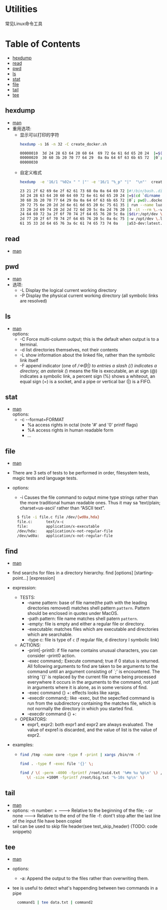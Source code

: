 Utilities
=========

常见Linux命令工具

Table of Contents
=================

* [hexdump](#hexdump)
* [read](#read)
* [pwd](#pwd)
* [ls](#ls)
* [stat](#stat)
* [file](#file)
* [tail](#tail)
* [tee](#tee)

hexdump
-------

* [man](http://man7.org/linux/man-pages/man1/hexdump.1.html)
* 重用选项:
  * 显示可以打印的字符
    ```bash
    hexdump -s 16 -n 32 -C create_docker.sh

    00000010  3d 24 28 63 64 20 60 64  69 72 6e 61 6d 65 20 24  |=$(cd `dirname $|
    00000020  30 60 3b 20 70 77 64 29  0a 0a 64 6f 63 6b 65 72  |0`; pwd)..docker|
    00000030
    ```
  * 自定义格式
    ```bash
    hexdump  -e '16/1 "%02x " " |"' -e '16/1 "%_p" "|"  "\n"'  create_docker.sh 

    23 21 2f 62 69 6e 2f 62 61 73 68 0a 0a 64 69 72 |#!/bin/bash..dir|
    3d 24 28 63 64 20 60 64 69 72 6e 61 6d 65 20 24 |=$(cd `dirname $|
    30 60 3b 20 70 77 64 29 0a 0a 64 6f 63 6b 65 72 |0`; pwd)..docker|
    20 72 75 6e 20 2d 2d 6e 61 6d 65 20 6c 75 61 35 | run --name lua5|
    33 20 2d 69 74 20 2d 2d 72 6d 20 5c 0a 2d 76 20 |3 -it --rm \.-v |
    24 64 69 72 3a 2f 6f 70 74 2f 64 65 76 20 5c 0a |$dir:/opt/dev \.|
    2d 77 20 2f 6f 70 74 2f 64 65 76 20 5c 0a 6c 75 |-w /opt/dev \.lu|
    61 35 33 2d 64 65 76 3a 6c 61 74 65 73 74 0a    |a53-dev:latest.|
    ```

read
----

* [man](http://man7.org/linux/man-pages/man1/read.1p.html)

pwd
---
* [man](http://man7.org/linux/man-pages/man1/pwd.1.html)  
* 选项:
  * -L Display the logical current working directory
  * -P Display the physical current working directory (all symbolic links are resolved)

ls
--

* [man](http://man7.org/linux/man-pages/man1/ls.1.html)  
  options:
  * -C Force multi-column output; this is the default when output is to a terminal.
  * -d list directories themselves, not their contents
  * -L show information about the linked file, rather than the symbolic link itself
  * -F append indicator (one of */=>@|) to entries
       a slash (/) indicates a directory, an asterisk (*) means the file is executable, an at sign (@) indicates a symbolic link, a percent sign (%) shows a whiteout, an equal sign (=) is a socket, and a pipe or vertical bar (|) is a FIFO.

stat
----

* [man](http://man7.org/linux/man-pages/man1/stat.1.html)  
  options:
  * -c --format=FORMAT
    * %a     access rights in octal (note '#' and '0' printf flags)
    * %A     access rights in human readable form
    * ...

file
----

* [man](http://man7.org/linux/man-pages/man1/file.1.html)
* There are 3 sets of tests to be performed in order, filesystem tests, magic tests and language tests.
* options:
  * -i Causes the file command to output mime type strings rather than the more traditional human readable ones.  Thus it may sa ‘text/plain; charset=us-ascii’ rather than “ASCII text”.

  ```bash
    $ file -i file.c file /dev/{wd0a,hda}
    file.c:      text/x-c
    file:        application/x-executable
    /dev/hda:    application/x-not-regular-file
    /dev/wd0a:   application/x-not-regular-file
  ```

find
----

* [man](http://man7.org/linux/man-pages/man1/find.1.html)
* find searchs for files in a directory hierarchy.
  find [options] [starting-point...] [expression]
* expression:
  * TESTS:
    * -name pattern: base of file name(the path with the leading directories removed) matches shell pattern `pattern`. Pattern should be enclosed in quotes under MacOS.
    * -path pattern: file name matches shell patern `pattern`.
    * -empty: file is empty and either a regular file or directory.
    * -executable: matches files which are executable and directories which are searchable.
    * -type c: file is type of `c` (f regular file, d directory l symbolic link)
  * ACTIONS:
    * -print|-print0:
      if file name contains unusual characters, you can consider -print0 action.
    * -exec command;:
      Execute command; true if 0 status is returned.  All following arguments to find are taken to be arguments to the command until an argument consisting of `;' is encountered. The string '{}' is replaced by the current file name being processed everywhere it occurs in the arguments to the command, not just in arguments where it is alone, as in some versions of find.
    * -exec command {} +: effects looks like xargs.
    * -execdir command;: like -exec, but the sepecfied command is run from the subdirectory containing the matches file, which is not normally the directory in which you started find.
    * -execdir command {} +:
  * OPERATORS:
    * expr1, expr2: both expr1 and expr2 are always evaluated. The value of expre1 is discarded, and the value of list is the value of expr2.

* examples:
  * ```bash
    find /tmp -name core -type f -print | xargs /bin/rm -f

    find . -type f -exec file '{}' \;

    find / \( -perm -4000 -fprintf /root/suid.txt '%#m %u %p\n' \) , \
       \( -size +100M -fprintf /root/big.txt '%-10s %p\n' \)
    ```

tail
----

* [man](http://man7.org/linux/man-pages/man1/tail.1p.html)
* options:
  -n number: + ---> Relative to the beginning of the file; - or none ---> Relative to the end of the file
  -f: dont't stop after the last line of the input file have been copied
* tail can be used to skip file header(see test_skip_header) (TODO: code snippets)

tee
---

* [man](http://man7.org/linux/man-pages/man1/tee.1p.html)
* options:
  * -a: Append the output to the files rather than overwriting them.
* tee is useful to detect what's happending between two commands in a pipe

  ```bash
    command1 | tee data.txt | command2
  ```
